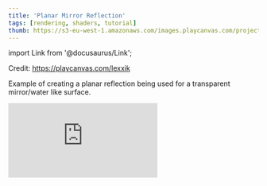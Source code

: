 ```yaml
---
title: 'Planar Mirror Reflection'
tags: [rendering, shaders, tutorial]
thumb: https://s3-eu-west-1.amazonaws.com/images.playcanvas.com/projects/12/717166/FEA6FF-image-75.jpg
---
```


import Link from '@docusaurus/Link';

Credit: https://playcanvas.com/lexxik

Example of creating a planar reflection being used for a transparent mirror/water like surface.

<div className="iframe-container">
    <iframe loading="lazy" src="https://playcanv.as/p/bQE35vbj/" title="Planar Mirror Reflection" webkitallowfullscreen="true" mozallowfullscreen="true" allow="autoplay" allowfullscreen="true" allowvr="" scrolling="no" frameborder="0" />
</div>

<Link to='https://playcanvas.com/project/717166/'>Open Project ↗</Link>
